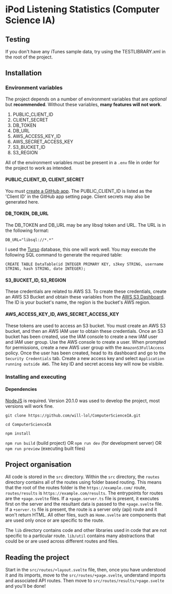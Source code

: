 # iPod Listening Statistics (Computer Science IA)
## Testing
If you don't have any iTunes sample data, try using the TESTLIBRARY.xml in the root of the project. 

## Installation
### Environment variables
The project depends on a number of environment variables that are *optional* but **recommended**. Without these variables, **many features will not work**. 

1. PUBLIC_CLIENT_ID
2. CLIENT_SECRET
3. DB_TOKEN
4. DB_URL
5. AWS_ACCESS_KEY_ID
6. AWS_SECRET_ACCESS_KEY
7. S3_BUCKET_ID
8. S3_REGION

All of the environment variables must be present in a `.env` file in order for the project to work as intended.

#### PUBLIC_CLIENT_ID, CLIENT_SECRET
You must [create a GitHub app](https://docs.github.com/en/apps/creating-github-apps/registering-a-github-app/registering-a-github-app). The PUBLIC_CLIENT_ID is listed as the 'Client ID' in the GitHub app setting page. Client secrets may also be generated here.

#### DB_TOKEN, DB_URL
The DB_TOKEN and DB_URL may be any libsql token and URL. The URL is in the following format:

`DB_URL="libsql://*.*"`

I used the [Turso](https://turso.tech/) database, this one will work well. 
You may execute the following SQL command to generate the required table:

`CREATE TABLE DataTable(id INTEGER PRIMARY KEY, s3key STRING, username STRING, hash STRING, date INTEGER);`

#### S3_BUCKET_ID, S3_REGION
These credentials are related to AWS S3. To create these credentials, create an AWS S3 Bucket and obtain these variables from the [AWS S3 Dashboard](https://s3.console.aws.amazon.com/s3/home). The ID is your bucket's name, the region is the bucket's AWS region. 

#### AWS_ACCESS_KEY_ID, AWS_SECRET_ACCESS_KEY
These tokens are used to access an S3 bucket. You must create an AWS S3 bucket, and then an AWS IAM user to obtain these credentials. Once an S3 bucket has been created, use the IAM console to create a new IAM user and IAM user group. Use the AWS console to create a user. When prompted for permissions, create a new AWS user group with the `AmazonS3FullAccess` policy. Once the user has been created, head to its dashboard and go to the `Security Credentials` tab. Create a new access key and select `Application running outside AWS`. The key ID and secret access key will now be visible.

### Installing and executing
#### Dependencies 
[NodeJS](https://nodejs.org/en) is required. Version 20.1.0 was used to develop the project, most versions will work fine.

`git clone https://github.com/will-lol/ComputerScienceIA.git`

`cd ComputerScienceIA`

`npm install`

`npm run build` (build project) OR `npm run dev` (for development server) OR `npm run preview` (executing built files) 

## Project organisation 
All code is stored in the `src` directory. Within the `src` directory, the `routes` directory contains all of the routes using folder based routing. This means that the root of the routes folder is the `https://example.com/` route, `routes/results` is `https://example.com/results`. The entrypoints for routes are the `+page.svelte` files. If a `+page.server.ts` file is present, it executes first on the server and the resultant data is passed to the `+page.svelte` file. If a `+server.ts` file is present, the route is a server only (api) route and it won't return HTML. All other files, such as `Home.svelte` are components that are used only once or are specific to the route.

The `lib` directory contains code and other libraries used in code that are not specific to a particular route. `lib/util` contains many abstractions that could be or are used across different routes and files.

## Reading the project
Start in the `src/routes/+layout.svelte` file, then, once you have understood it and its imports, move to the `src/routes/+page.svelte`, understand imports and associated API routes. Then move to `src/routes/results/+page.svelte` and you'll be done!